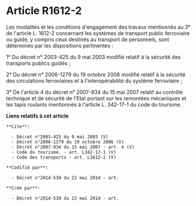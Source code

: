# Article R1612-2

Les modalités et les conditions d'engagement des travaux mentionnés au 3° de l'article L. 1612-2 concernant les systèmes de
transport public ferroviaire ou guidé, y compris ceux destinés au transport de personnels, sont déterminés par les
dispositions pertinentes : 

1° Du décret n° 2003-425 du 9 mai 2003 modifié relatif à la sécurité des transports publics guidés ; 

2° Du décret n° 2006-1279 du 19 octobre 2006 modifié relatif à la sécurité des circulations ferroviaires et à
l'interopérabilité du système ferroviaire ; 

3° De l'article 4 du décret n° 2007-934 du 15 mai 2007 relatif au contrôle technique et de sécurité de l'Etat portant sur les
remontées mécaniques et les tapis roulants mentionnés à l'article L. 342-17-1 du code du tourisme.

**Liens relatifs à cet article**

	**Cite**:

	  - Décret n°2003-425 du 9 mai 2003 (V)
	  - Décret n°2006-1279 du 19 octobre 2006 (V)
	  - Décret n°2007-934 du 15 mai 2007 - art. 4 (V)
	  - Code du tourisme. - art. L342-17-1 (V)
	  - Code des transports - art. L1612-2 (V)

	**Codifié par**:

	  - Décret n°2014-530 du 22 mai 2014 - art.

	**Créé par**:

	  - Décret n°2014-530 du 22 mai 2014 - art.
